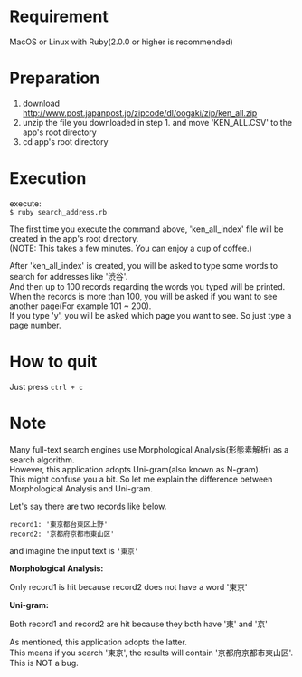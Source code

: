 # Requirement

MacOS or Linux with Ruby(2.0.0 or higher is recommended)

# Preparation

1. download http://www.post.japanpost.jp/zipcode/dl/oogaki/zip/ken_all.zip
2. unzip the file you downloaded in step 1. and move 'KEN_ALL.CSV' to the app's root directory
3. cd app's root directory

# Execution

execute:  
`$ ruby search_address.rb`

The first time you execute the command above, 'ken_all_index' file will be created in the app's root directory.  
(NOTE: This takes a few minutes. You can enjoy a cup of coffee.)

After 'ken_all_index' is created, you will be asked to type some words to search for addresses like '渋谷'.  
And then up to 100 records regarding the words you typed will be printed.  
When the records is more than 100, you will be asked if you want to see another page(For example 101 ~ 200).  
If you type 'y', you will be asked which page you want to see. So just type a page number.

# How to quit

Just press `ctrl + c`

# Note

Many full-text search engines use Morphological Analysis(形態素解析) as a search algorithm.  
However, this application adopts Uni-gram(also known as N-gram).  
This might confuse you a bit.
So let me explain the difference between Morphological Analysis and Uni-gram.

Let's say there are two records like below.

```
record1: '東京都台東区上野'
record2: '京都府京都市東山区'
```

and imagine the input text is `'東京'`

**Morphological Analysis:**

Only record1 is hit because record2 does not have a word '東京'

**Uni-gram:**

Both record1 and record2 are hit because they both have '東' and '京'


As mentioned, this application adopts the latter.  
This means if you search '東京', the results will contain '京都府京都市東山区'. This is NOT a bug.
